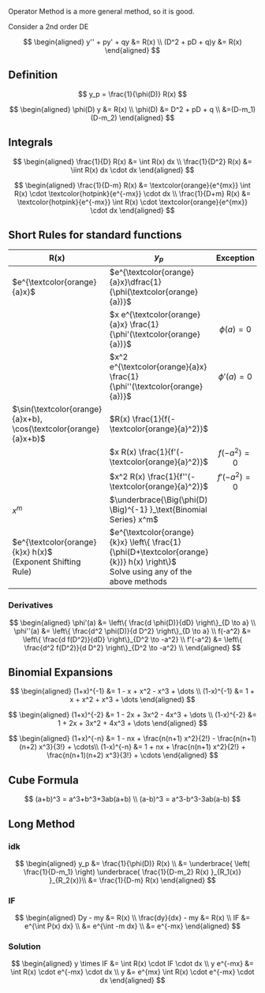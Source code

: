 Operator Method is a more general method, so it is good.

Consider a 2nd order DE

$$
\begin{aligned}
y'' + py' + qy &= R(x) \\
(D^2 + pD + q)y &= R(x)
\end{aligned}
$$

## Definition

$$
y_p = \frac{1}{\phi(D)} R(x)
$$

$$
\begin{aligned}
\phi(D) y &= R(x) \\
\phi(D)
&= D^2 + pD + q \\
&=(D-m_1)(D-m_2)
\end{aligned}
$$

## Integrals

$$
\begin{aligned}
\frac{1}{D} R(x) &= \int R(x) dx \\
\frac{1}{D^2} R(x) &= \iint R(x) dx \cdot dx
\end{aligned}
$$

$$
\begin{aligned}
\frac{1}{D-m} R(x) &= \textcolor{orange}{e^{mx}} \int R(x) \cdot \textcolor{hotpink}{e^{-mx}} \cdot dx \\
\frac{1}{D+m} R(x) &= \textcolor{hotpink}{e^{-mx}} \int R(x) \cdot \textcolor{orange}{e^{mx}} \cdot dx
\end{aligned}
$$

## Short Rules for standard functions

| R(x)                                                         | $y_p$                                                        |   Exception    |
| ------------------------------------------------------------ | ------------------------------------------------------------ | :------------: |
| $e^{\textcolor{orange}{a}x}$                                 | $e^{\textcolor{orange}{a}x}\dfrac{1}{\phi(\textcolor{orange}{a})}$ |                |
|                                                              | $x e^{\textcolor{orange}{a}x} \frac{1}{\phi'(\textcolor{orange}{a})}$ | $\phi(a) = 0$  |
|                                                              | $x^2 e^{\textcolor{orange}{a}x} \frac{1}{\phi''(\textcolor{orange}{a})}$ | $\phi'(a) = 0$ |
| $\sin(\textcolor{orange}{a}x+b), \cos(\textcolor{orange}{a}x+b)$ | $R(x) \frac{1}{f(-\textcolor{orange}{a}^2)}$                 |                |
|                                                              | $x R(x) \frac{1}{f'(-\textcolor{orange}{a}^2)}$              | $f(-a^2) = 0$  |
|                                                              | $x^2 R(x) \frac{1}{f''(-\textcolor{orange}{a}^2)}$           | $f'(-a^2) = 0$ |
| $x^m$                                                        | $\underbrace{\Big(\phi(D) \Big)^{-1} }_\text{Binomial Series} x^m$ |                |
| $e^{\textcolor{orange}{k}x} h(x)$<br />(Exponent Shifting Rule) | $e^{\textcolor{orange}{k}x} \left\{ \frac{1}{\phi(D+\textcolor{orange}{k})} h(x) \right\}$<br />Solve using any of the above methods |                |

### Derivatives

$$
\begin{aligned}
\phi'(a) &= \left\{ \frac{d \phi(D)}{dD} \right\}_{D \to a} \\
\phi''(a) &= \left\{ \frac{d^2 \phi(D)}{d D^2} \right\}_{D \to a} \\
f(-a^2) &= \left\{ \frac{d f(D^2)}{dD} \right\}_{D^2 \to -a^2} \\
f'(-a^2) &= \left\{ \frac{d^2 f(D^2)}{d D^2} \right\}_{D^2 \to -a^2} \\
\end{aligned}
$$

## Binomial Expansions

$$
\begin{aligned}
(1+x)^{-1} &= 1 - x + x^2 - x^3 + \dots \\
(1-x)^{-1} &= 1 + x + x^2 + x^3 + \dots
\end{aligned}
$$

$$
\begin{aligned}
(1+x)^{-2} &= 1 - 2x + 3x^2 - 4x^3 + \dots \\
(1-x)^{-2} &= 1 + 2x + 3x^2 + 4x^3 + \dots
\end{aligned}
$$

$$
\begin{aligned}
(1+x)^{-n}
&= 1 - nx +
\frac{n(n+1) x^2}{2!} - 
\frac{n(n+1)(n+2) x^3}{3!} + \cdots\\
(1-x)^{-n}
&= 1 + nx +
\frac{n(n+1) x^2}{2!} +
\frac{n(n+1)(n+2) x^3}{3!} + \cdots
\end{aligned}
$$

## Cube Formula

$$
(a+b)^3 =
a^3+b^3+3ab(a+b) \\
(a-b)^3 =
a^3-b^3-3ab(a-b)
$$

## Long Method

### idk

$$
\begin{aligned}
y_p
&= \frac{1}{\phi(D)} R(x) \\
&= \underbrace{
	\left( \frac{1}{D-m_1} \right)
	\underbrace{
		\frac{1}{D-m_2} R(x)
	}_{R_1(x)}
}_{R_2(x)}\\
&= \frac{1}{D-m} R(x)
\end{aligned}
$$

### IF

$$
\begin{aligned}
Dy - my &= R(x) \\
\frac{dy}{dx} - my &= R(x) \\
IF
&= e^{\int P(x) dx} \\
&= e^{\int -m dx} \\
&= e^{-mx}
\end{aligned}
$$

### Solution

$$
\begin{aligned}
y \times IF &= \int R(x) \cdot IF \cdot dx \\
y e^{-mx} &= \int R(x) \cdot e^{-mx} \cdot dx \\
y &= e^{mx} \int R(x) \cdot e^{-mx} \cdot dx
\end{aligned}
$$

